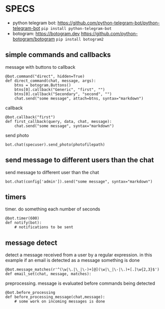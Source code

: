 # SPECS

- python telegram bot: https://github.com/python-telegram-bot/python-telegram-bot ```pip install python-telegram-bot```
- botogram:  https://botogram.dev https://github.com/python-botogram/botogram ```pip install botogram2```

## simple commands and callbacks

message with buttons to callback
```
@bot.command("direct", hidden=True)
def direct_command(chat, message, args):
    btns = botogram.Buttons()
    btns[0].callback("Generic", "first", "")
    btns[0].callback("Secondary", "second", "")
    chat.send("some message", attach=btns, syntax="markdown")
```

callback
```
@bot.callback("first")
def first_callback(query, data, chat, message):
    chat.send("some message", syntax="markdown")
```

send photo
```
bot.chat(specuser).send_photo(photofilepath)
```


## send message to different users than the chat

send message to different user than the chat
```
bot.chat(config['admin']).send("some message", syntax="markdown")
```

## timers

timer. do something each number of seconds
```
@bot.timer(600)
def notify(bot):
    # notifications to be sent
```

## message detect

detect a message received from a user by a regular expression. in this example if an email is detected as a message something is done
```
@bot.message_matches(r'^(\w|\.|\_|\-)+[@](\w|\_|\-|\.)+[.]\w{2,3}$')
def email_set(chat, message, matches):
```

preprocessing. message is evaluated before commands being detected
```
@bot.before_processing
def before_processing_message(chat,message):
    # some work on incoming messages is done
```


